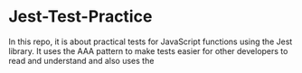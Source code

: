 # Jest-Test-Practice
In this repo, it is about practical tests for JavaScript functions using the Jest library. It uses the AAA pattern to make tests easier for other developers to read and understand and also uses the
